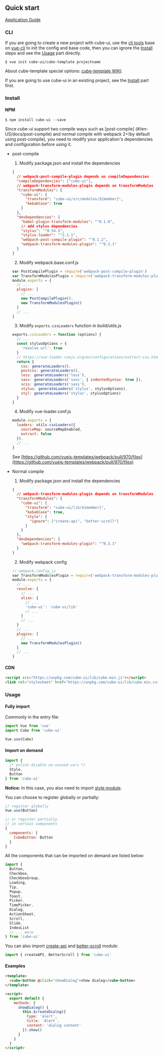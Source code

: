 ## Quick start

[Application Guide](https://github.com/cube-ui/cube-application-guide)

### CLI

If you are going to create a new project with cube-ui, use the [cli tools](https://github.com/cube-ui/cube-template) base on [vue-cli](https://github.com/vuejs/vue-cli) to init the config and base code, then you can ignore the <a href="#cube-Install-anchor" class="anchor">Install</a> steps and see the <a href="#cube-Usage-anchor" class="anchor">Usage</a> part directly.

```shell
$ vue init cube-ui/cube-template projectname
```

About cube-template special options: [cube-template WIKI](https://github.com/cube-ui/cube-template/wiki).

If you are going to use cube-ui in an existing project, see the <a href="#cube-Install-anchor" class="anchor">Install</a> part first.

### Install

#### NPM
```shell
$ npm install cube-ui --save
```

Since cube-ui support two compile ways such as [post-compile] (#/en-US/docs/post-compile) and normal compile with webpack 2+(by default using post-compile), you need to modify your application's dependencies and configuration before using it.

- post-compile

  1. Modify package.json and install the dependencies

    ```json
    {
      // webpack-post-compile-plugin depends on compileDependencies
      "compileDependencies": ["cube-ui"],
      // webpack-transform-modules-plugin depends on transformModules
      "transformModules": {
        "cube-ui": {
          "transform": "cube-ui/src/modules/${member}",
          "kebabCase": true
        }
      },
      "devDependencies": {
        "babel-plugin-transform-modules": "^0.1.0",
        // add stylus dependencies
        "stylus": "^0.54.5",
        "stylus-loader": "^2.1.1",
        "webpack-post-compile-plugin": "^0.1.2",
        "webpack-transform-modules-plugin": "^0.3.1"
      }
    }
    ```

  2. Modify webpack.base.conf.js

    ```js
    var PostCompilePlugin = require('webpack-post-compile-plugin')
    var TransformModulesPlugin = require('webpack-transform-modules-plugin')
    module.exports = {
      // ...
      plugins: [
        // ...
        new PostCompilePlugin(),
        new TransformModulesPlugin()
      ]
      // ...
    }
    ```

  3. Modify `exports.cssLoaders` function in build/utils.js

    ```js
    exports.cssLoaders = function (options) {
      // ...
      const stylusOptions = {
        'resolve url': true
      }
      // https://vue-loader.vuejs.org/en/configurations/extract-css.html
      return {
        css: generateLoaders(),
        postcss: generateLoaders(),
        less: generateLoaders('less'),
        sass: generateLoaders('sass', { indentedSyntax: true }),
        scss: generateLoaders('sass'),
        stylus: generateLoaders('stylus', stylusOptions),
        styl: generateLoaders('stylus', stylusOptions)
      }
    }
    ```
  4. Modify vue-loader.conf.js

    ```javascript
    module.exports = {
      loaders: utils.cssLoaders({
        sourceMap: sourceMapEnabled,
        extract: false
      }),
      // ...
    }

    ```

    See [https://github.com/vuejs-templates/webpack/pull/970/files](https://github.com/vuejs-templates/webpack/pull/970/files)

- Normal compile

  1. Modify package.json and install the dependencies

    ```json
    {
      // webpack-transform-modules-plugin depends on transformModules
      "transformModules": {
        "cube-ui": {
          "transform": "cube-ui/lib/${member}",
          "kebabCase": true,
          "style": {
            "ignore": ["create-api", "better-scroll"]
          }
        }
      },
      "devDependencies": {
        "webpack-transform-modules-plugin": "^0.3.1"
      }
    }
    ```

  2. Modify webpack config

    ```js
    // webpack.config.js
    var TransformModulesPlugin = require('webpack-transform-modules-plugin')
    module.exports = {
      // ...
      resolve: {
        // ...
        alias: {
          // ...
          'cube-ui': 'cube-ui/lib'
          // ...
        }
        // ...
      }
      // ...
      plugins: [
        // ...
        new TransformModulesPlugin()
      ]
      // ...
    }
    ```

#### CDN

```html
<script src="https://unpkg.com/cube-ui/lib/cube.min.js"></script>
<link rel="stylesheet" href="https://unpkg.com/cube-ui/lib/cube.min.css">
```

### Usage

#### Fully import

Commonly in the entry file:

```javascript
import Vue from 'vue'
import Cube from 'cube-ui'

Vue.use(Cube)
```

#### Import on demand

```javascript
import {
  /* eslint-disable no-unused-vars */
  Style,
  Button
} from 'cube-ui'
```

**Notice:** In this case, you also need to import [style module](#/en-US/docs/style).

You can choose to register globally or partially:

```js
// register globally
Vue.use(Button)

// or register partially
// in certain somponents
{
  components: {
    CubeButton: Button
  }
}
```
All the components that can be imported on demand are listed below:

```js
import {
  Button,
  Checkbox,
  CheckboxGroup,
  Loading,
  Tip,
  Popup,
  Toast,
  Picker,
  TimePicker,
  Dialog,
  ActionSheet,
  Scroll,
  Slide,
  IndexList
  // ... more
} from 'cube-ui'
```

You can also import [create-api](#/en-US/docs/create-api) and [better-scroll](#/en-US/docs/better-scroll) module:

```js
import { createAPI, BetterScroll } from 'cube-ui'
```

#### Examples

```html
<template>
  <cube-button @click="showDialog">show dialog</cube-button>
</template>

<script>
  export default {
    methods: {
      showDialog() {
        this.$createDialog({
          type: 'alert',
          title: 'Alert',
          content: 'dialog content'
        }).show()
      }
    }
  }
</script>
```
